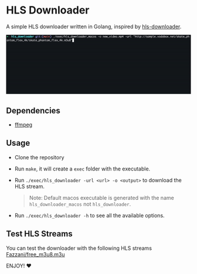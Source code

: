 # HLS Downloader

A simple HLS downloader written in Golang, inspired by [hls-downloader](https://github.com/tuhinpal/hls-downloader).

![image showing how the tool is working](./images/downloader.gif)

## Dependencies

- [ffmpeg](https://ffmpeg.org/)

## Usage

- Clone the repository
- Run `make`, it will create a `exec` folder with the executable.
- Run `./exec/hls_downloader -url <url> -o <output>` to download the HLS stream.
    > Note: Default macos executable is generated with the name `hls_downloader_macos` not `hls_downloader`.

- Run `./exec/hls_downloader -h` to see all the available options.

## Test HLS Streams

You can test the downloader with the following HLS streams [Fazzani/free_m3u8.m3u](https://gist.github.com/Fazzani/8f89546e188f8086a46073dc5d4e2928)

ENJOY! ❤️
